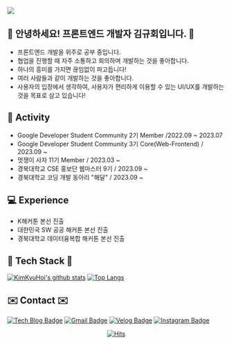 <img src="https://capsule-render.vercel.app/api?type=Waving&color=gradient&height=300&section=header&text=KimKyuHoi&fontSize=90" />

## :raised_hands: 안녕하세요! 프론트엔드 개발자 김규회입니다. :raised_hands:
* 프론트엔드 개발을 위주로 공부 중입니다.
* 협업을 진행할 때 자주 소통하고 회의하며 개발하는 것을 좋아합니다.
* 하나의 흥미를 가지면 끊임없이 파고듭니다!
* 여러 사람들과 같이 개발하는 것을 좋아합니다.
* 사용자의 입장에서 생각하여, 사용자가 편리하게 이용할 수 있는 UI/UX를 개발하는 것을 목표로 삼고 있습니다!

## :runner: Activity
* Google Developer Student Community 2기 Member /2022.09 ~ 2023.07
* Google Developer Student Community 3기 Core(Web-Frontend) / 2023.09 ~
* 멋쟁이 사자 11기 Member / 2023.03 ~
* 경북대학교 CSE 홍보단 웹마스터 9기 / 2023.09 ~
* 경북대학교 코딩 개발 동아리 "해달" / 2023.09 ~

## :computer: Experience
* K해커톤 본선 진출
* 대한민국 SW 공공 해커톤 본선 진출
* 경북대학교 데이터융복합 해커톤 본선 진출
	
## 🔧 Tech Stack 🔧 
[![KimKyuHoi's github stats](https://github-readme-stats.vercel.app/api?username=KimKyuHoi)](https://github.com/anuraghazra/github-readme-stats)
[![Top Langs](https://github-readme-stats.vercel.app/api/top-langs/?username=KimKyuHoi&langs_count=4&layout=compact&theme=white)](https://KimKyuHoi.github.io/)


## ✉️ Contact ✉️
[![Tech Blog Badge](http://img.shields.io/badge/-Tech%20blog-black?style=flat-square&logo=github&link=https://KimKyuHoi.github.io/)](https://KimKyuHoi.github.io/)
[![Gmail Badge](https://img.shields.io/badge/Gmail-d14836?style=flat-square&logo=gmail&logoColor=white&link=mailto:k546kh@gmail.com)](mailto:k546kh@gmail.com)
[![Velog Badge](https://img.shields.io/badge/Velog-444444?style=flat-square&logo=Velog&logoColor=black"&link=https://velog.io/@k_gu_wae123)](https://velog.io/@k_gu_wae123)
[![Instagram Badge](https://img.shields.io/badge/Instagram-f5f5f5?style=flat-square&logo=Instagram&logoColor=black"&link=https://www.instagram.com/k.gu_wae/)](https://www.instagram.com/k.gu_wae/)

<div align=center>
	
[![Hits](https://hits.seeyoufarm.com/api/count/incr/badge.svg?url=https%3A%2F%2Fgithub.com%2FKimKyuHoi&count_bg=%23020715&title_bg=%23020715&icon=openstreetmap.svg&icon_color=%23FFFFFF&title=Visitors&edge_flat=false)](https://hits.seeyoufarm.com)
  </div>
